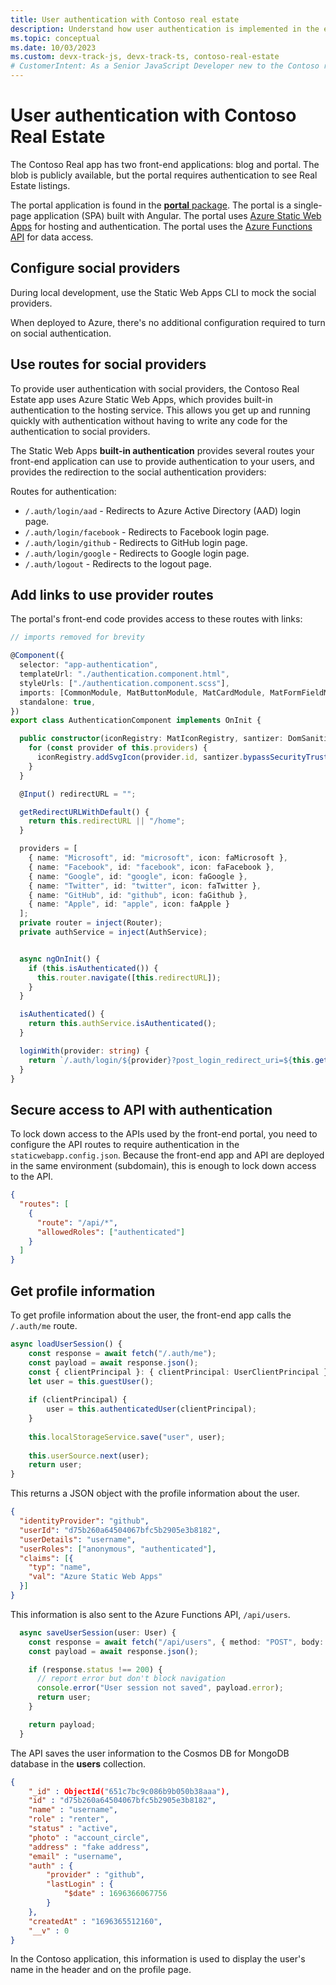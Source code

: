 ```yaml
---
title: User authentication with Contoso real estate
description: Understand how user authentication is implemented in the enterprise portal for Contoso real estate.
ms.topic: conceptual
ms.date: 10/03/2023
ms.custom: devx-track-js, devx-track-ts, contoso-real-estate
# CustomerIntent: As a Senior JavaScript Developer new to the Contoso real estate enterprise app, I want understand how the user authentication through social provides works.
---
```


# User authentication with Contoso Real Estate

The Contoso Real app has two front-end applications: blog and portal. The blob is publicly available, but the portal requires authentication to see Real Estate listings. 

The portal application is found in the [**portal** package](https://github.com/Azure-Samples/contoso-real-estate/tree/main/packages/portal). The portal is a single-page application (SPA) built with Angular. The portal uses [Azure Static Web Apps](/azure/static-web-apps/) for hosting and authentication. The portal uses the [Azure Functions API](/azure/azure-functions/) for data access.

## Configure social providers

During local development, use the Static Web Apps CLI to mock the social providers.

When deployed to Azure, there's no additional configuration required to turn on social authentication. 

## Use routes for social providers

To provide user authentication with social providers, the Contoso Real Estate app uses Azure Static Web Apps, which provides built-in authentication to the hosting service. This allows you get up and running quickly with authentication without having to write any code for the authentication to social providers. 

The Static Web Apps **built-in authentication** provides several routes your front-end application can use to provide authentication to your users, and provides the redirection to the social authentication providers:

Routes for authentication:

* `/.auth/login/aad` - Redirects to Azure Active Directory (AAD) login page.
* `/.auth/login/facebook` - Redirects to Facebook login page.
* `/.auth/login/github` - Redirects to GitHub login page.
* `/.auth/login/google` - Redirects to Google login page.
* `/.auth/logout` - Redirects to the logout page.


## Add links to use provider routes

The portal's front-end code provides access to these routes with links:

```typescript
// imports removed for brevity

@Component({
  selector: "app-authentication",
  templateUrl: "./authentication.component.html",
  styleUrls: ["./authentication.component.scss"],
  imports: [CommonModule, MatButtonModule, MatCardModule, MatFormFieldModule, MatInputModule, TextBlockComponent, MatIconModule,FontAwesomeModule],
  standalone: true,
})
export class AuthenticationComponent implements OnInit {

  public constructor(iconRegistry: MatIconRegistry, santizer: DomSanitizer) {
    for (const provider of this.providers) {
      iconRegistry.addSvgIcon(provider.id, santizer.bypassSecurityTrustResourceUrl(`../assets/company-logos/${provider.id}.svg`));
    }
  }

  @Input() redirectURL = "";

  getRedirectURLWithDefault() {
    return this.redirectURL || "/home";
  }

  providers = [
    { name: "Microsoft", id: "microsoft", icon: faMicrosoft },
    { name: "Facebook", id: "facebook", icon: faFacebook },
    { name: "Google", id: "google", icon: faGoogle },
    { name: "Twitter", id: "twitter", icon: faTwitter },
    { name: "GitHub", id: "github", icon: faGithub },
    { name: "Apple", id: "apple", icon: faApple }
  ];
  private router = inject(Router);
  private authService = inject(AuthService);


  async ngOnInit() {
    if (this.isAuthenticated()) {
      this.router.navigate([this.redirectURL]);
    }
  }

  isAuthenticated() {
    return this.authService.isAuthenticated();
  }

  loginWith(provider: string) {
    return `/.auth/login/${provider}?post_login_redirect_uri=${this.getRedirectURLWithDefault()}`;
  }
}
```

## Secure access to API with authentication

To lock down access to the APIs used by the front-end portal, you need to configure the API routes to require authentication in the `staticwebapp.config.json`. Because the front-end app and API are deployed in the same environment (subdomain), this is enough to lock down access to the API.

```json
{
  "routes": [
    {
      "route": "/api/*",
      "allowedRoles": ["authenticated"]
    }
  ]
}
```

## Get profile information

To get profile information about the user, the front-end app calls the `/.auth/me` route. 

```typescript
async loadUserSession() {
    const response = await fetch("/.auth/me");
    const payload = await response.json();
    const { clientPrincipal }: { clientPrincipal: UserClientPrincipal } = payload;
    let user = this.guestUser();
    
    if (clientPrincipal) {
        user = this.authenticatedUser(clientPrincipal);
    }
    
    this.localStorageService.save("user", user);
    
    this.userSource.next(user);
    return user;
}
```

This returns a JSON object with the profile information about the user. 

```json
{
  "identityProvider": "github",
  "userId": "d75b260a64504067bfc5b2905e3b8182",
  "userDetails": "username",
  "userRoles": ["anonymous", "authenticated"],
  "claims": [{
    "typ": "name",
    "val": "Azure Static Web Apps"
  }]
}
```

This information is also sent to the Azure Functions API, `/api/users`. 

```typescript
  async saveUserSession(user: User) {
    const response = await fetch("/api/users", { method: "POST", body: JSON.stringify(user) });
    const payload = await response.json();

    if (response.status !== 200) {
      // report error but don't block navigation
      console.error("User session not saved", payload.error);
      return user;
    }

    return payload;
  }
```

The API saves the user information to the Cosmos DB for MongoDB database in the **users** collection.

```json
{
	"_id" : ObjectId("651c7bc9c086b9b050b38aaa"),
	"id" : "d75b260a64504067bfc5b2905e3b8182",
	"name" : "username",
	"role" : "renter",
	"status" : "active",
	"photo" : "account_circle",
	"address" : "fake address",
	"email" : "username",
	"auth" : {
		"provider" : "github",
		"lastLogin" : {
			"$date" : 1696366067756
		}
	},
	"createdAt" : "1696365512160",
	"__v" : 0
}
```

In the Contoso application, this information is used to display the user's name in the header and on the profile page. 
